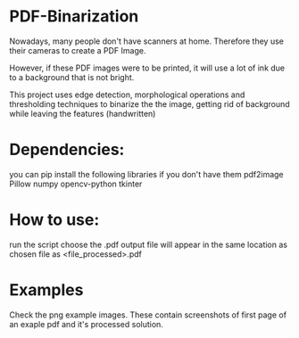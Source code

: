 # PDF-Binarization

Nowadays, many people don't have scanners at home. Therefore they use their cameras to create a PDF Image.

However, if these PDF images were to be printed, it will use a lot of ink due to a background that is not bright.

This project uses edge detection, morphological operations and thresholding techniques to binarize the the image, getting rid of background while leaving the features (handwritten)

# Dependencies:
you can pip install the following libraries if you don't have them
pdf2image
Pillow
numpy
opencv-python
tkinter

# How to use:
run the script
choose the <file>.pdf
output file will appear in the same location as chosen file as <file_processed>.pdf

# Examples
Check the png example images. These contain screenshots of first page of an exaple pdf and it's processed solution.
